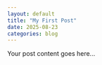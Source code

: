 ```yaml
---
layout: default
title: "My First Post"
date: 2025-08-23
categories: blog
---
```


Your post content goes here...